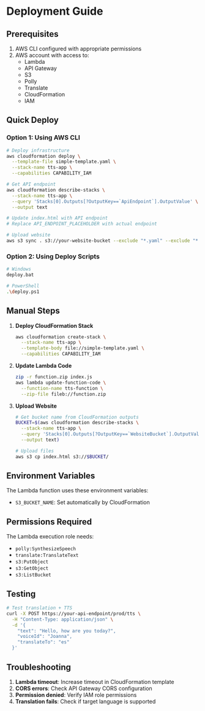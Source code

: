 # Deployment Guide

## Prerequisites

1. AWS CLI configured with appropriate permissions
2. AWS account with access to:
   - Lambda
   - API Gateway
   - S3
   - Polly
   - Translate
   - CloudFormation
   - IAM

## Quick Deploy

### Option 1: Using AWS CLI

```bash
# Deploy infrastructure
aws cloudformation deploy \
  --template-file simple-template.yaml \
  --stack-name tts-app \
  --capabilities CAPABILITY_IAM

# Get API endpoint
aws cloudformation describe-stacks \
  --stack-name tts-app \
  --query 'Stacks[0].Outputs[?OutputKey==`ApiEndpoint`].OutputValue' \
  --output text

# Update index.html with API endpoint
# Replace API_ENDPOINT_PLACEHOLDER with actual endpoint

# Upload website
aws s3 sync . s3://your-website-bucket --exclude "*.yaml" --exclude "*.md"
```

### Option 2: Using Deploy Scripts

```bash
# Windows
deploy.bat

# PowerShell
.\deploy.ps1
```

## Manual Steps

1. **Deploy CloudFormation Stack**
   ```bash
   aws cloudformation create-stack \
     --stack-name tts-app \
     --template-body file://simple-template.yaml \
     --capabilities CAPABILITY_IAM
   ```

2. **Update Lambda Code**
   ```bash
   zip -r function.zip index.js
   aws lambda update-function-code \
     --function-name tts-function \
     --zip-file fileb://function.zip
   ```

3. **Upload Website**
   ```bash
   # Get bucket name from CloudFormation outputs
   BUCKET=$(aws cloudformation describe-stacks \
     --stack-name tts-app \
     --query 'Stacks[0].Outputs[?OutputKey==`WebsiteBucket`].OutputValue' \
     --output text)
   
   # Upload files
   aws s3 cp index.html s3://$BUCKET/
   ```

## Environment Variables

The Lambda function uses these environment variables:
- `S3_BUCKET_NAME`: Set automatically by CloudFormation

## Permissions Required

The Lambda execution role needs:
- `polly:SynthesizeSpeech`
- `translate:TranslateText`
- `s3:PutObject`
- `s3:GetObject`
- `s3:ListBucket`

## Testing

```bash
# Test translation + TTS
curl -X POST https://your-api-endpoint/prod/tts \
  -H "Content-Type: application/json" \
  -d '{
    "text": "Hello, how are you today?",
    "voiceId": "Joanna",
    "translateTo": "es"
  }'
```

## Troubleshooting

1. **Lambda timeout**: Increase timeout in CloudFormation template
2. **CORS errors**: Check API Gateway CORS configuration
3. **Permission denied**: Verify IAM role permissions
4. **Translation fails**: Check if target language is supported